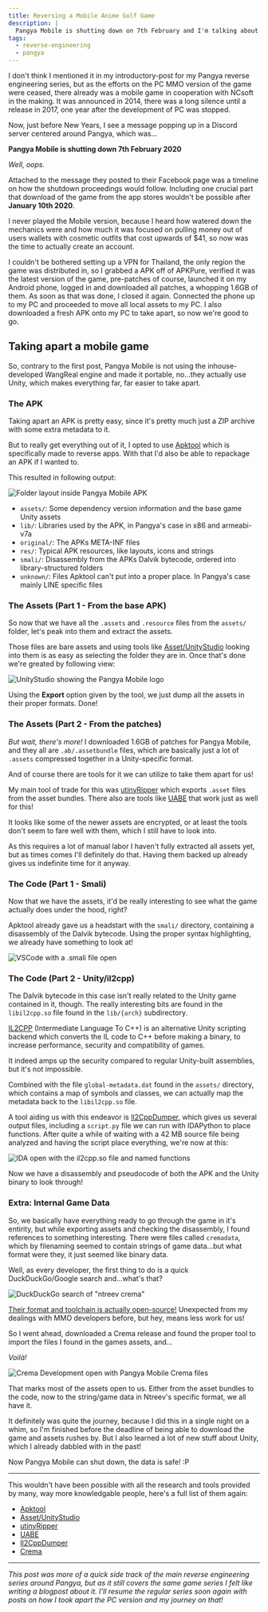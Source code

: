 ```yaml
---
title: Reversing a Mobile Anime Golf Game
description: |
  Pangya Mobile is shutting down on 7th February and I'm talking about how I scrambled to reverse-engineer and save Pangya Mobile before it is gone forever.
tags:
  - reverse-engineering
  - pangya
---
```


I don't think I mentioned it in my introductory-post for my Pangya reverse
engineering series, but as the efforts on the PC MMO version of the game were
ceased, there already was a mobile game in cooperation with NCsoft in the
making. It was announced in 2014, there was a long silence until a release in
2017, one year after the development of PC was stopped.

Now, just before New Years, I see a message popping up in a Discord server
centered around Pangya, which was...

**Pangya Mobile is shutting down 7th February 2020**

_Well, oops._

<!--more-->

Attached to the message they posted to their Facebook page was a timeline on how
the shutdown proceedings would follow. Including one crucial part that download
of the game from the app stores wouldn't be possible after **January 10th
2020**.

I never played the Mobile version, because I heard how watered down the
mechanics were and how much it was focused on pulling money out of users wallets
with cosmetic outfits that cost upwards of $41, so now was the time to actually
create an account.

I couldn't be bothered setting up a VPN for Thailand, the only region the game
was distributed in, so I grabbed a APK off of APKPure, verified it was the
latest version of the game, pre-patches of course, launched it on my Android
phone, logged in and downloaded all patches, a whopping 1.6GB of them. As soon
as that was done, I closed it again. Connected the phone up to my PC and
proceeded to move all local assets to my PC. I also downloaded a fresh APK onto
my PC to take apart, so now we're good to go.

## Taking apart a mobile game

So, contrary to the first post, Pangya Mobile is not using the inhouse-developed
WangReal engine and made it portable, no...they actually use Unity, which makes
everything far, far easier to take apart.

### The APK

Taking apart an APK is pretty easy, since it's pretty much just a ZIP archive
with some extra metadata to it.

But to really get everything out of it, I opted to use
[Apktool](https://ibotpeaches.github.io/Apktool/) which is specifically made to
reverse apps. With that I'd also be able to repackage an APK if I wanted to.

This resulted in following output:

![Folder layout inside Pangya Mobile APK](https://desu.pictures/HystericalWhiteGoldfinch9.png)

- `assets/`: Some dependency version information and the base game Unity assets
- `lib/`: Libraries used by the APK, in Pangya's case in x86 and armeabi-v7a
- `original/`: The APKs META-INF files
- `res/`: Typical APK resources, like layouts, icons and strings
- `smali/`: Disassembly from the APKs Dalvik bytecode, ordered into
  library-structured folders
- `unknown/`: Files Apktool can't put into a proper place. In Pangya's case
  mainly LINE specific files

### The Assets (Part 1 - From the base APK)

So now that we have all the `.assets` and `.resource` files from the `assets/`
folder, let's peak into them and extract the assets.

Those files are bare assets and using tools like
[Asset/UnityStudio](https://github.com/Perfare/AssetStudio) looking into them is
as easy as selecting the folder they are in. Once that's done we're greated by
following view:

![UnityStudio showing the Pangya Mobile logo](https://desu.pictures/EvilPurpleSealion6.png)

Using the **Export** option given by the tool, we just dump all the assets in
their proper formats. Done!

### The Assets (Part 2 - From the patches)

_But wait, there's more!_ I downloaded 1.6GB of patches for Pangya Mobile, and
they all are `.ab/.assetbundle` files, which are basically just a lot of
`.assets` compressed together in a Unity-specific format.

And of course there are tools for it we can utilize to take them apart for us!

My main tool of trade for this was
[utinyRipper](https://github.com/mafaca/UtinyRipper) which exports `.asset`
files from the asset bundles. There also are tools like
[UABE](https://github.com/DerPopo/UABE) that work just as well for this!

It looks like some of the newer assets are encrypted, or at least the tools
don't seem to fare well with them, which I still have to look into.

As this requires a lot of manual labor I haven't fully extracted all assets yet,
but as times comes I'll definitely do that. Having them backed up already gives
us indefinite time for it anyway.

### The Code (Part 1 - Smali)

Now that we have the assets, it'd be really interesting to see what the game
actually does under the hood, right?

Apktool already gave us a headstart with the `smali/` directory, containing a
disassembly of the Dalvik bytecode. Using the proper syntax highlighting, we
already have something to look at!

![VSCode with a .smali file open](https://desu.pictures/BewilderingBlueBat3.png)

### The Code (Part 2 - Unity/il2cpp)

The Dalvik bytecode in this case isn't really related to the Unity game
contained in it, though. The really interesting bits are found in the
`libil2cpp.so` file found in the `lib/{arch}` subdirectory.

[IL2CPP](https://docs.unity3d.com/Manual/IL2CPP.html) (Intermediate Language To
C++) is an alternative Unity scripting backend which converts the IL code to C++
before making a binary, to increase performance, security and compatibility of
games.

It indeed amps up the security compared to regular Unity-built assemblies, but
it's not impossible.

Combined with the file `global-metadata.dat` found in the `assets/` directory,
which contains a map of symbols and classes, we can actually map the metadata
back to the `libil2cpp.so` file.

A tool aiding us with this endeavor is
[Il2CppDumper](https://github.com/Perfare/Il2CppDumper), which gives us several
output files, including a `script.py` file we can run with IDAPython to place
functions. After quite a while of waiting with a 42 MB source file being
analyzed and having the script place everything, we're now at this:

![IDA open with the il2cpp.so file and named functions](https://desu.pictures/AstonishingWhiteHorse3.png)

Now we have a disassembly and pseudocode of both the APK and the Unity binary to
look through!

### Extra: Internal Game Data

So, we basically have everything ready to go through the game in it's entirity,
but while exporting assets and checking the disassembly, I found references to
something interesting. There were files called `cremadata`, which by filenaming
seemed to contain strings of game data...but what format were they, it just
seemed like binary data.

Well, as every developer, the first thing to do is a quick DuckDuckGo/Google
search and...what's that?

![DuckDuckGo search of "ntreev crema"](https://desu.pictures/ArrogantBlueLemur7.png)

[Their format and toolchain is actually open-source!](https://github.com/NtreevSoft/Crema)
Unexpected from my dealings with MMO developers before, but hey, means less work
for us!

So I went ahead, downloaded a Crema release and found the proper tool to import
the files I found in the games assets, and...

_Voilà!_

![Crema Development open with Pangya Mobile Crema files](https://desu.pictures/MiniatureGreenGiant5.png)

That marks most of the assets open to us. Either from the asset bundles to the
code, now to the string/game data in Ntreev's specific format, we all have it.

It definitely was quite the journey, because I did this in a single night on a
whim, so I'm finished before the deadline of being able to download the game and
assets rushes by. But I also learned a lot of new stuff about Unity, which I
already dabbled with in the past!

Now Pangya Mobile can shut down, the data is safe! :P

---

This wouldn't have been possible with all the research and tools provided by
many, way more knowledgable people, here's a full list of them again:

- [Apktool](https://ibotpeaches.github.io/Apktool/)
- [Asset/UnityStudio](https://github.com/Perfare/AssetStudio)
- [utinyRipper](https://github.com/mafaca/UtinyRipper)
- [UABE](https://github.com/DerPopo/UABE)
- [Il2CppDumper](https://github.com/Perfare/Il2CppDumper)
- [Crema](https://github.com/NtreevSoft/Crema)

---

_This post was more of a quick side track of the main reverse engineering series
around Pangya, but as it still covers the same game series I felt like writing a
blogpost about it. I'll resume the regular series soon again with posts on how I
took apart the PC version and my journey on that!_
